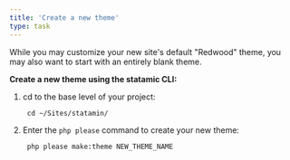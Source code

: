 ```yaml
---
title: 'Create a new theme'
type: task
---
```


While you may customize your new site's default "Redwood" theme, you may also want to start with an entirely blank theme.

**Create a new theme using the statamic CLI:**

1. cd to the base level of your project:

        cd ~/Sites/statamin/

2. Enter the `php please` command to create your new theme:

        php please make:theme NEW_THEME_NAME
